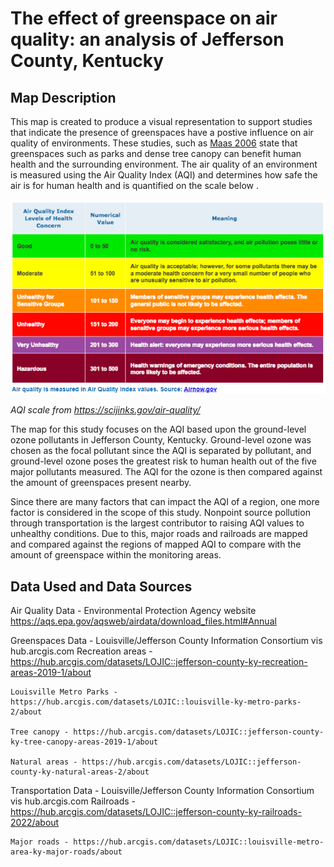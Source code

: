 # The effect of greenspace on air quality: an analysis of Jefferson County, Kentucky

## Map Description

This map is created to produce a visual representation to support studies that indicate the presence of greenspaces have a postive influence on air quality of environments.
These studies, such as [Maas 2006](https://jech.bmj.com/content/60/7/587) state that greenspaces such as parks and dense tree canopy can benefit human health and the surrounding environment. The air quality of an environment is measured using the Air Quality Index (AQI) and determines how safe the air is for human health and is quantified on the scale below .

![AQI](AQI.png)

*AQI scale from https://scijinks.gov/air-quality/*

The map for this study focuses on the AQI based upon the ground-level ozone pollutants in Jefferson County, Kentucky. Ground-level ozone was chosen as the focal pollutant since the AQI is separated by pollutant, and ground-level ozone poses the greatest risk to human health out of the five major pollutants measured. The AQI for the ozone is then compared against the amount of greenspaces present nearby. 

Since there are many factors that can impact the AQI of a region, one more factor is considered in the scope of this study. Nonpoint source pollution through transportation is the largest contributor to raising AQI values to unhealthy conditions. Due to this, major roads and railroads are mapped and compared against the regions of mapped AQI to compare with the amount of greenspace within the monitoring areas.

## Data Used and Data Sources

Air Quality Data - Environmental Protection Agency website https://aqs.epa.gov/aqsweb/airdata/download_files.html#Annual

Greenspaces Data - Louisville/Jefferson County Information Consortium vis hub.arcgis.com 
    Recreation areas - https://hub.arcgis.com/datasets/LOJIC::jefferson-county-ky-recreation-areas-2019-1/about

    Louisville Metro Parks - https://hub.arcgis.com/datasets/LOJIC::louisville-ky-metro-parks-2/about

    Tree canopy - https://hub.arcgis.com/datasets/LOJIC::jefferson-county-ky-tree-canopy-areas-2019-1/about

    Natural areas - https://hub.arcgis.com/datasets/LOJIC::jefferson-county-ky-natural-areas-2/about

Transportation Data - Louisville/Jefferson County Information Consortium vis hub.arcgis.com
    Railroads - https://hub.arcgis.com/datasets/LOJIC::jefferson-county-ky-railroads-2022/about
    
    Major roads - https://hub.arcgis.com/datasets/LOJIC::louisville-metro-area-ky-major-roads/about
